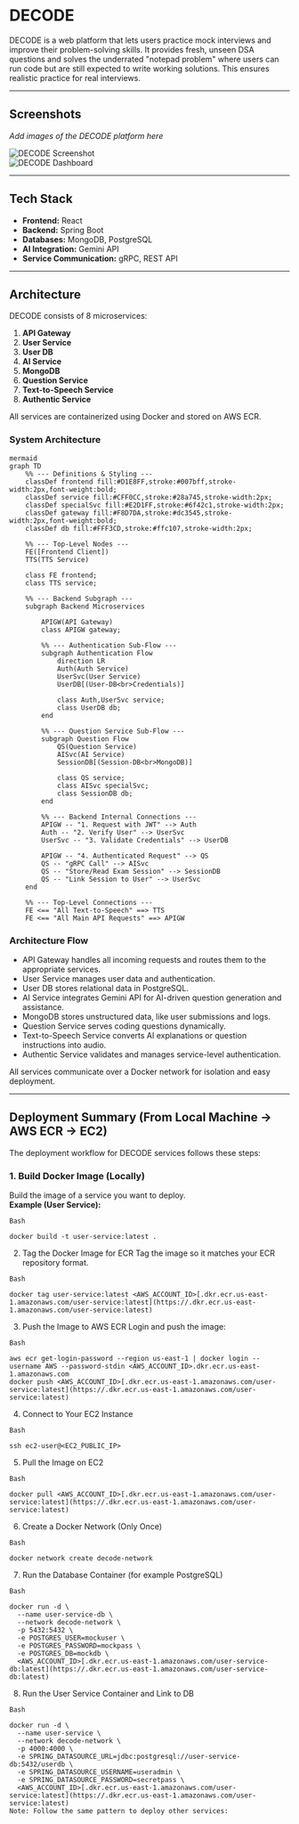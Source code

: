 # DECODE

DECODE is a web platform that lets users practice mock interviews and improve their problem-solving skills. It provides fresh, unseen DSA questions and solves the underrated "notepad problem" where users can run code but are still expected to write working solutions. This ensures realistic practice for real interviews.

---

## Screenshots

*Add images of the DECODE platform here*  

![DECODE Screenshot](link_to_image)  
![DECODE Dashboard](link_to_image)

---

## Tech Stack

- **Frontend:** React  
- **Backend:** Spring Boot  
- **Databases:** MongoDB, PostgreSQL  
- **AI Integration:** Gemini API
- **Service Communication:** gRPC, REST API  

---

## Architecture

DECODE consists of 8 microservices:

1. **API Gateway**  
2. **User Service**  
3. **User DB**  
4. **AI Service**  
5. **MongoDB**  
6. **Question Service**  
7. **Text-to-Speech Service**  
8. **Authentic Service**  

All services are containerized using Docker and stored on AWS ECR.

### System Architecture

```
mermaid
graph TD
    %% --- Definitions & Styling ---
    classDef frontend fill:#D1E8FF,stroke:#007bff,stroke-width:2px,font-weight:bold;
    classDef service fill:#CFF0CC,stroke:#28a745,stroke-width:2px;
    classDef specialSvc fill:#E2D1FF,stroke:#6f42c1,stroke-width:2px;
    classDef gateway fill:#F8D7DA,stroke:#dc3545,stroke-width:2px,font-weight:bold;
    classDef db fill:#FFF3CD,stroke:#ffc107,stroke-width:2px;

    %% --- Top-Level Nodes ---
    FE([Frontend Client])
    TTS(TTS Service)
    
    class FE frontend;
    class TTS service;

    %% --- Backend Subgraph ---
    subgraph Backend Microservices
        
        APIGW(API Gateway)
        class APIGW gateway;

        %% --- Authentication Sub-Flow ---
        subgraph Authentication Flow
            direction LR
            Auth(Auth Service)
            UserSvc(User Service)
            UserDB[(User-DB<br>Credentials)]
            
            class Auth,UserSvc service;
            class UserDB db;
        end

        %% --- Question Service Sub-Flow ---
        subgraph Question Flow
            QS(Question Service)
            AISvc(AI Service)
            SessionDB[(Session-DB<br>MongoDB)]
            
            class QS service;
            class AISvc specialSvc;
            class SessionDB db;
        end
        
        %% --- Backend Internal Connections ---
        APIGW -- "1. Request with JWT" --> Auth
        Auth -- "2. Verify User" --> UserSvc
        UserSvc -- "3. Validate Credentials" --> UserDB
        
        APIGW -- "4. Authenticated Request" --> QS
        QS -- "gRPC Call" --> AISvc
        QS -- "Store/Read Exam Session" --> SessionDB
        QS -- "Link Session to User" --> UserSvc
    end

    %% --- Top-Level Connections ---
    FE <== "All Text-to-Speech" ==> TTS
    FE <== "All Main API Requests" ==> APIGW
```
### Architecture Flow

- API Gateway handles all incoming requests and routes them to the appropriate services.
- User Service manages user data and authentication.
- User DB stores relational data in PostgreSQL.
- AI Service integrates Gemini API for AI-driven question generation and assistance.
- MongoDB stores unstructured data, like user submissions and logs.
- Question Service serves coding questions dynamically.
- Text-to-Speech Service converts AI explanations or question instructions into audio.
- Authentic Service validates and manages service-level authentication.

All services communicate over a Docker network for isolation and easy deployment.

---

## Deployment Summary (From Local Machine → AWS ECR → EC2)

The deployment workflow for DECODE services follows these steps:

### 1. Build Docker Image (Locally)
Build the image of a service you want to deploy.  
**Example (User Service):**
```
Bash

docker build -t user-service:latest .
```
2. Tag the Docker Image for ECR
Tag the image so it matches your ECR repository format.
```
Bash

docker tag user-service:latest <AWS_ACCOUNT_ID>[.dkr.ecr.us-east-1.amazonaws.com/user-service:latest](https://.dkr.ecr.us-east-1.amazonaws.com/user-service:latest)
```
3. Push the Image to AWS ECR
Login and push the image:
```
Bash

aws ecr get-login-password --region us-east-1 | docker login --username AWS --password-stdin <AWS_ACCOUNT_ID>.dkr.ecr.us-east-1.amazonaws.com
docker push <AWS_ACCOUNT_ID>[.dkr.ecr.us-east-1.amazonaws.com/user-service:latest](https://.dkr.ecr.us-east-1.amazonaws.com/user-service:latest)
```
4. Connect to Your EC2 Instance
```
Bash

ssh ec2-user@<EC2_PUBLIC_IP>
```
5. Pull the Image on EC2
```
Bash

docker pull <AWS_ACCOUNT_ID>[.dkr.ecr.us-east-1.amazonaws.com/user-service:latest](https://.dkr.ecr.us-east-1.amazonaws.com/user-service:latest)
```
6. Create a Docker Network (Only Once)
```
Bash

docker network create decode-network
```
7. Run the Database Container (for example PostgreSQL)
```
Bash

docker run -d \
  --name user-service-db \
  --network decode-network \
  -p 5432:5432 \
  -e POSTGRES_USER=mockuser \
  -e POSTGRES_PASSWORD=mockpass \
  -e POSTGRES_DB=mockdb \
  <AWS_ACCOUNT_ID>[.dkr.ecr.us-east-1.amazonaws.com/user-service-db:latest](https://.dkr.ecr.us-east-1.amazonaws.com/user-service-db:latest)
```
8. Run the User Service Container and Link to DB
```
Bash

docker run -d \
  --name user-service \
  --network decode-network \
  -p 4000:4000 \
  -e SPRING_DATASOURCE_URL=jdbc:postgresql://user-service-db:5432/userdb \
  -e SPRING_DATASOURCE_USERNAME=useradmin \
  -e SPRING_DATASOURCE_PASSWORD=secretpass \
  <AWS_ACCOUNT_ID>[.dkr.ecr.us-east-1.amazonaws.com/user-service:latest](https://.dkr.ecr.us-east-1.amazonaws.com/user-service:latest)
Note: Follow the same pattern to deploy other services:
```

